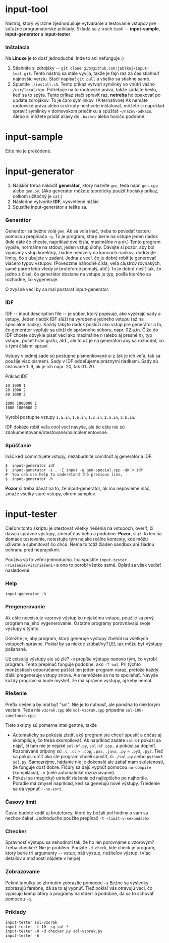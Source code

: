 # input-tool
Nástroj, ktorý výrazne zjednodušuje vytváranie a testovanie vstupov pre súťažné programátorské príklady. 
Skladá sa z troch častí -- **input-sample**, **input-generator** a **input-tester**

### Inštalácia
Na **Linuxe** je to dosť jednoduché. Inde to ani nefunguje :)

1. Stiahnite si zdrojáky -- `git clone git@github.com:jablkoj/input-tool.git`. Tento nástroj sa stále vyvíja, takže je fajn
raz za čas stiahnuť najnovšiu verziu. Stačí napísať `git pull` a všetko sa stiahne samé.
2. Spustite `./install.sh`. Tento príkaz vytvorí symlinky vo vnútri vášho  `/usr/local/bin`. 
  Potrebuje na to rootovské práva, takže zadajte heslo, keď sa to spýta. Tento príkaz stačí spraviť raz,
  **netreba** ho opakovať po update zdrojákov. To je čaro symlinkov.
  (Alternatívne) Ak nemáte rootovské práva alebo si skripty nechcete inštalovať, môžete si napríklad spraviť   symlinky v domovskom priečinku a spúšťať `~/nazov-odkazu`. Alebo si môžete pridať aliasy do `.bashrc` alebo hocičo podobné.

# input-sample
Ešte nie je prekódené.

# input-generator

1. Najskôr treba nakódiť **generátor**, ktorý nazvite `gen`, teda napr. `gen.cpp` alebo `gen.py`. 
(Ako generátor môžete teoreticky použiť hociaký príkaz, celkom užitočný je `cat`.)
2. Následne vytvoríte **IDF**, vysvetlené nižšie
3. Spustíte input-generátor a tešíte sa.

### Generátor
Generátor sa bežne volá `gen`. Ak sa volá inač, treba to povedať testeru pomocou prepínača `-g`.
To je program, ktorý berie na vstupe jeden riadok (kde dáte čo chcete, napríklad dve čísla, maximálne $n$ a $m$.)
Tento program vypíše, normálne na stdout, jeden vstup úlohy. Dávajte si pozor, aby bol vypísaný vstup korektný,
žiadne medzery na koncoch riadkov, dodržujte limity, čo slubujete v zadaní. 
Jedna z vecí, čo je dobré robiť je generovať viacero typov vstupov.
(Povedzme náhodné čísla, veľa clustrov rovnakých, samé párne lebo vtedy je bruteforce pomalý, atď.) 
To je dobré riešiť tak, že jedno z čísel, čo generátor dostane na vstupe je typ, 
podľa ktorého sa rozhodne, čo vygeneruje.

O zvyšné veci by sa mal postarať input-generator.

### IDF
IDF -- input description file -- je súbor, ktorý popisuje, ako vyzerajú sady a vstupy. 
Jeden riadok IDF slúži na vyrobenie jedného vstupu (až na špeciálne riadky). 
Každý takýto riadok poslúži ako vstup pre generátor a to, čo generátor vypľuje sa uloží do správneho súboru,
napr. 02.a.in. Čiže do IDF chcete obvykle písať veci ako maximálne $n$ (alebo aj presné $n$), typ vstupu, 
počet hrán grafu, atď., ale to už je na generátori aby sa rozhodol, čo s tými číslami spraví.

Vstupy v jednej sade sú postupne písmenkované a-z (ak je ich veľa, tak sa použije viac písmen). 
Sady v IDF oddeľujeme práznymi riadkami. Sady sú číslované 1..9, ak je ich napr. 20, tak 01..20.

Príklad IDF
```
10 1000 1
20 1000 2
30 1000 3

1000 1000000 1
1000 1000000 2
```
Vyrobí postupne vstupy `1.a.in`, `1.b.in`, `1.c.in`, `2.a.in`, `2.b.in`.

IDF dokáže robiť veľa cool vecí navyše, ale tie ešte nie sú zdokumentované/otestované/naimplementované. 

### Spúšťanie

Ináč keď commitujete vstupy, nezabudnite comitnúť aj generátor a IDF.

```
$  input-generator idf
$  input-generator -i . -I input -g gen-special.cpp -qK < idf
#  You can use help to understand the previous line.
$  input-generator -h 
```

**Pozor** si treba dávať na to, že input-generátor, ak mu nepovieme ináč, 
zmaže všetky staré vstupy, okrem samplov.

# input-tester

Cieľom tohto skriptu je otestovať všetky riešenia na vstupoch, overiť, 
či dávajú správne výstupy, zmerať čas behu a podobne. **Pozor**, slúži to len na domáce testovanie, 
netestujte tým nejaké reálne kontesty, kde môžu užívatelia submitovať čo chcú. 
Nemá to totiž žiaden sandbox ani žiadnu ochranu pred neprajníkmi.

Používa sa to veľmi jednoducho. Iba spustíte `input-tester <riešenie/viacriešení>` a ono to porobí všetko samé.
Oplatí sa však vedieť nasledovné. 

### Help
```
input-generator -h
```

### Pregenerovanie
Ak ešte neexistuje vzorový výstup ku nejakému vstupu, použije sa prvý program na jeho vygenerovanie. 
Ostatné programy porovnávajú svoje výstupy s týmto.

Dôležité je, aby program, ktorý generuje výstupy zbehol na všetkých vstupoch správne. Pokial by sa niekde zrúbal/vyTLEl, tak môžu byť výstupy pošahané. 

Už existujú výstupy ale sú zlé? `-R` prepíše výstupy nanovo tým, čo vyrobí program. Tento prepínač funguje podobne, ako `-T out`. 
Pri týchto monžostiach odporúčame púšťať len jeden program naraz, pretože každý ďalší pregeneruje vstupy znova. 
Ale nemôžete sa na to spoliehať. Navyše každý program si bude myslieť, že má správne výstupy, aj keby nemal.

### Riešenie
Prefix riešenia by mal byť "sol". Nie je to nutnosť, ale pomáha to niektorým veciam. 
Teda nie `vzorak.cpp` ale `sol-vzorak.cpp` pripadne `sol-100-zametanie.cpp`.

Tieto skripty sú pomerne inteligentné, takže
* Automaticky sa pokúsia zistiť, aký program ste chceli spustiť a občas aj skompiluje, čo treba skompilovať. 
Ak napríklad zadáte `sol-bf` pokúsi sa nájsť, či tam nie je nejaké `sol-bf.py`, `sol-bf.cpp`.. a pokúsi sa doplniť.
Rozonávané prípony sú `.c`, `.cc` = `.cpp`, `.pas`, `.java`, `.py` = `.py3`, `.py2`. 
Tiež sa pokúsi určiť ako ste program chceli spustiť, či `./sol.py` alebo `python3 sol.py`. 
Samozrejme, hádanie nie je dokonalé ale zatiaľ mám skústenosti, že funguje dosť dobre. 
Fičúry sa dajú vypnúť pomocou `no-compile` (kompilácia), `-x` (celé automatické rozoznávanie).
* Pokúsi sa (magicky) utriediť riešenia od najlepšieho po najhoršie. Poradie má zmysel napríklad, keď sa generujú nové výstupy. 
Triedenie sa dá vypnúť `--no-sort`.

### Časový limit
Často budete kódiť aj bruteforcy, ktoré by bežali pol hodiny a vám sa nechce čakať. Jednoducho použite prepínač 
`-t <limit-v-sekundach>`. 

### Checker
Správnosť výstupu sa nehodnotí tak, že ho len porovnáme s vzorovým? Treba checker? Nie je problém.
Použite `-d check`, kde check je program, ktorý berie tri argumenty -- vstup, náš výstup, riešiteľov výstup.
(Viac detailov a možností nájdete v helpe).

### Zobrazovanie
Peknú tabuľku so zhrnutím zobrazíte pomocou `-s`
Bežne sa výsledky zobrazujú farebne, dá sa to aj vypnúť. Tiež pokiaľ vás
otravujú veci, čo vypisujú kompilátory a programy na stderr a podobne, dá sa to
schovať pomocou `-q`.

### Príklady

```
input-tester sol-vzorak
input-tester -t 10 -sq sol-* 
input-tester -R -d checker.py sol-vzorak.py
input-tester -h
```
